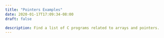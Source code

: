 ```yaml
---
title: "Pointers Examples"
date: 2020-01-17T17:09:34-08:00
draft: false

description: Find a list of C programs related to arrays and pointers.
---
```


